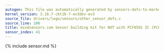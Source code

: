 ```yaml
---
autogen: This file was automatically generated by sensors-defs-to-markdown.py
kernel_version: 3.16.7-ckt16-7-ev3dev-ev3
source_file: drivers/lego/sensors/other_sensor_defs.c
source_line: 106
title: mindsensors.com Sensor building kit for NXT with PCF8591 IC (PCF8591-Nx)
sensor_index: 41
---
```


{% include sensor.md %}
